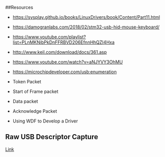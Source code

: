 ##Resources

+   https://sysplay.github.io/books/LinuxDrivers/book/Content/Part11.html

+   https://damogranlabs.com/2018/02/stm32-usb-hid-mouse-keyboard/

+   https://www.youtube.com/playlist?list=PLnMKNibPkDnFFRBVD206EfnnHhQZI4Hxa

+   http://www.keil.com/download/docs/361.asp

+   https://www.youtube.com/watch?v=aNJYVY3OhMU

+   https://microchipdeveloper.com/usb:enumeration


+   Token Packet
 +   Start of Frame packet
  +  Data packet
   + Acknowledge Packet
   
   
   + Using WDF to Develop a Driver
   
   
   ## Raw USB Descriptor Capture
   [Link](https://www.thesycon.de/eng/usb_descriptordumper.shtml)


